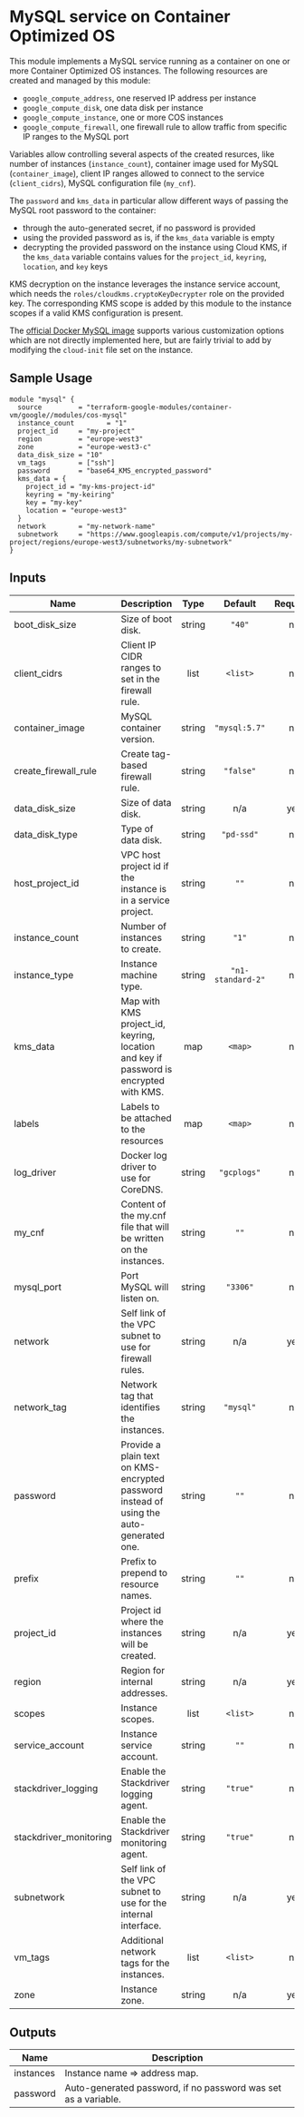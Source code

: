 # MySQL service on Container Optimized OS

This module implements a MySQL service running as a container on one or more Container Optimized OS instances. The following resources are created and managed by this module:

* `google_compute_address`, one reserved IP address per instance
* `google_compute_disk`, one data disk per instance
* `google_compute_instance`, one or more COS instances
* `google_compute_firewall`, one firewall rule to allow traffic from specific IP ranges to the MySQL port

Variables allow controlling several aspects of the created resurces, like number of instances (`instance_count`), container image used for MySQL (`container_image`), client IP ranges allowed to connect to the service (`client_cidrs`), MySQL configuration file (`my_cnf`).

The `password` and `kms_data` in particular allow different ways of passing the MySQL root password to the container:

- through the auto-generated secret, if no password is provided
- using the provided password as is, if the `kms_data` variable is empty
- decrypting the provided password on the instance using Cloud KMS, if the `kms_data` variable contains values for the `project_id`, `keyring`, `location`, and `key` keys

KMS decryption on the instance leverages the instance service account, which needs the `roles/cloudkms.cryptoKeyDecrypter` role on the provided key. The corresponding KMS scope is added by this module to the instance scopes if a valid KMS configuration is present.

The [official Docker MySQL image](https://hub.docker.com/_/mysql) supports various customization options which are not directly implemented here, but are fairly trivial to add by modifying the `cloud-init` file set on the instance.

## Sample Usage

```hcl
module "mysql" {
  source         = "terraform-google-modules/container-vm/google//modules/cos-mysql"
  instance_count        = "1"
  project_id     = "my-project"
  region         = "europe-west3"
  zone           = "europe-west3-c"
  data_disk_size = "10"
  vm_tags        = ["ssh"]
  password       = "base64_KMS_encrypted_password"
  kms_data = {
    project_id = "my-kms-project-id"
    keyring = "my-keiring"
    key = "my-key"
    location = "europe-west3"
  }
  network        = "my-network-name"
  subnetwork     = "https://www.googleapis.com/compute/v1/projects/my-project/regions/europe-west3/subnetworks/my-subnetwork"
}
```

<!-- BEGINNING OF PRE-COMMIT-TERRAFORM DOCS HOOK -->
## Inputs

| Name | Description | Type | Default | Required |
|------|-------------|:----:|:-----:|:-----:|
| boot\_disk\_size | Size of boot disk. | string | `"40"` | no |
| client\_cidrs | Client IP CIDR ranges to set in the firewall rule. | list | `<list>` | no |
| container\_image | MySQL container version. | string | `"mysql:5.7"` | no |
| create\_firewall\_rule | Create tag-based firewall rule. | string | `"false"` | no |
| data\_disk\_size | Size of data disk. | string | n/a | yes |
| data\_disk\_type | Type of data disk. | string | `"pd-ssd"` | no |
| host\_project\_id | VPC host project id if the instance is in a service project. | string | `""` | no |
| instance\_count | Number of instances to create. | string | `"1"` | no |
| instance\_type | Instance machine type. | string | `"n1-standard-2"` | no |
| kms\_data | Map with KMS project_id, keyring, location and key if password is encrypted with KMS. | map | `<map>` | no |
| labels | Labels to be attached to the resources | map | `<map>` | no |
| log\_driver | Docker log driver to use for CoreDNS. | string | `"gcplogs"` | no |
| my\_cnf | Content of the my.cnf file that will be written on the instances. | string | `""` | no |
| mysql\_port | Port MySQL will listen on. | string | `"3306"` | no |
| network | Self link of the VPC subnet to use for firewall rules. | string | n/a | yes |
| network\_tag | Network tag that identifies the instances. | string | `"mysql"` | no |
| password | Provide a plain text on KMS-encrypted password instead of using the auto-generated one. | string | `""` | no |
| prefix | Prefix to prepend to resource names. | string | `""` | no |
| project\_id | Project id where the instances will be created. | string | n/a | yes |
| region | Region for internal addresses. | string | n/a | yes |
| scopes | Instance scopes. | list | `<list>` | no |
| service\_account | Instance service account. | string | `""` | no |
| stackdriver\_logging | Enable the Stackdriver logging agent. | string | `"true"` | no |
| stackdriver\_monitoring | Enable the Stackdriver monitoring agent. | string | `"true"` | no |
| subnetwork | Self link of the VPC subnet to use for the internal interface. | string | n/a | yes |
| vm\_tags | Additional network tags for the instances. | list | `<list>` | no |
| zone | Instance zone. | string | n/a | yes |

## Outputs

| Name | Description |
|------|-------------|
| instances | Instance name => address map. |
| password | Auto-generated password, if no password was set as a variable. |

<!-- END OF PRE-COMMIT-TERRAFORM DOCS HOOK -->
